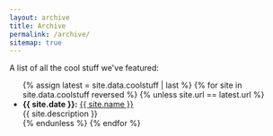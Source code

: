 ```yaml
---
layout: archive
title: Archive
permalink: /archive/
sitemap: true
---
```


A list of all the cool stuff we've featured:

<ul>
{% assign latest = site.data.coolstuff | last %}
{% for site in site.data.coolstuff reversed %}
  {% unless site.url == latest.url %}
    <li><strong>{{ site.date }}:</strong> <a href="{{ site.url }}">{{ site.name }}</a>
      <br>{{ site.description }}</li>
  {% endunless %}
{% endfor %}
</ul>
